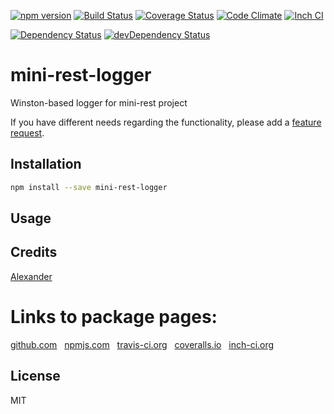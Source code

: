 [![npm version](https://badge.fury.io/js/mini-rest-logger.svg)](http://badge.fury.io/js/mini-rest-logger)
[![Build Status](https://travis-ci.org/alykoshin/mini-rest-logger.svg)](https://travis-ci.org/alykoshin/mini-rest-logger)
[![Coverage Status](https://coveralls.io/repos/alykoshin/mini-rest-logger/badge.svg?branch=master&service=github)](https://coveralls.io/github/alykoshin/mini-rest-logger?branch=master)
[![Code Climate](https://codeclimate.com/github/alykoshin/mini-rest-logger/badges/gpa.svg)](https://codeclimate.com/github/alykoshin/mini-rest-logger)
[![Inch CI](https://inch-ci.org/github/alykoshin/mini-rest-logger.svg?branch=master)](https://inch-ci.org/github/alykoshin/mini-rest-logger)

[![Dependency Status](https://david-dm.org/alykoshin/mini-rest-logger/status.svg)](https://david-dm.org/alykoshin/mini-rest-logger#info=dependencies)
[![devDependency Status](https://david-dm.org/alykoshin/mini-rest-logger/dev-status.svg)](https://david-dm.org/alykoshin/mini-rest-logger#info=devDependencies)


# mini-rest-logger

Winston-based logger for mini-rest project


If you have different needs regarding the functionality, please add a [feature request](https://github.com/alykoshin/mini-rest-logger/issues).


## Installation

```sh
npm install --save mini-rest-logger
```

## Usage


## Credits
[Alexander](https://github.com/alykoshin/)


# Links to package pages:

[github.com](https://github.com/alykoshin/mini-rest-logger) &nbsp; [npmjs.com](https://www.npmjs.com/package/mini-rest-logger) &nbsp; [travis-ci.org](https://travis-ci.org/alykoshin/mini-rest-logger) &nbsp; [coveralls.io](https://coveralls.io/github/alykoshin/mini-rest-logger) &nbsp; [inch-ci.org](https://inch-ci.org/github/alykoshin/mini-rest-logger)


## License

MIT
